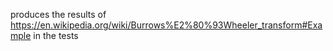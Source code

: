 produces the results of https://en.wikipedia.org/wiki/Burrows%E2%80%93Wheeler_transform#Example
in the tests
